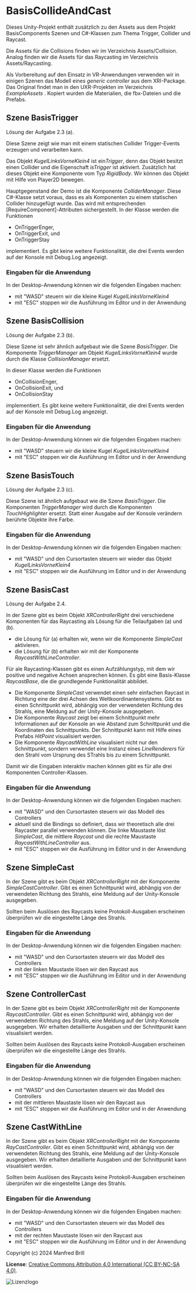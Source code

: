 # BasisCollideAndCast

Dieses Unity-Projekt enthält zusätzlich zu den Assets aus dem Projekt BasisComponents
Szenen und C#-Klassen zum Thema Trigger, Collider und Raycast.

Die Assets für die Collisions finden wir im Verzeichnis Assets/Collision.
Analog finden wir die Assets für das Raycasting im Verzeichnis Assets/Raycasting.

Als Vorbereitung auf den Einsatz in VR-Anwendungen verwenden wir in einigen Szenen das Modell eines *generic controller*
aus dem XRI-Package. Das Original findet man in den UXR-Projekten im Verzeichnis *ExampleAssets* .
Kopiert wurden die Materialien, die fbx-Dateien und die Prefabs.

## Szene BasisTrigger
Lösung der Aufgabe 2.3 (a).

Diese Szene zeigt wie man mit einem statischen Collider 
Trigger-Events erzeugen und verarbeiten kann.

Das Objekt *KugelLinksVorneKlein4* ist ein*Trigger*, denn
das Objekt besitzt einen Collider und die Eigenschaft *isTrigger* ist aktiviert.
Zusätzlich hat dieses Objekt eine Komponente vom Typ *RigidBody*.
Wir können das Objekt mit Hilfe von Player2D bewegen. 

Hauptgegenstand der Demo ist die Komponente *ColliderManager*.
Diese C#-Klasse setzt voraus, dass es als Komponenten zu einem statischen Collider
hinzugefügt wurde. Das wird mit entsprechenden [RequireComponent]-Attributen sichergestellt.
In der Klasse werden die Funktionen

- OnTriggerEnger,
- OnTriggerExit, und
- OnTriggerStay

implementiert. Es gibt keine weitere Funktionalität, die drei Events werden
auf der Konsole mit Debug.Log angezeigt.

### Eingaben für die Anwendung
In der Desktop-Anwendung können wir die folgenden Eingaben machen:

- mit "WASD" steuern wir die kleine Kugel *KugelLinksVorneKlein4*
- mit "ESC" stoppen wir die Ausführung im Editor und in der Anwendung

## Szene BasisCollision
Lösung der Aufgabe 2.3 (b).

Diese Szene ist sehr ähnlich aufgebaut wie die Szene *BasisTrigger*.
Die Komponente *TriggerManager* am Objekt *KugelLinksVorneKlein4* wurde durch
die Klasse *CollisionManager* ersetzt.

In dieser Klasse werden die Funktionen

- OnCollisionEnger,
- OnCollisionExit, und
- OnCollisionStay

implementiert.  Es gibt keine weitere Funktionalität, die drei Events werden
auf der Konsole mit Debug.Log angezeigt.

### Eingaben für die Anwendung
In der Desktop-Anwendung können wir die folgenden Eingaben machen:

- mit "WASD" steuern wir die kleine Kugel *KugelLinksVorneKlein4*
- mit "ESC" stoppen wir die Ausführung im Editor und in der Anwendung

## Szene BasisTouch
Lösung der Aufgabe 2.3 (c).

Diese Szene ist ähnlich aufgebaut wie die Szene *BasisTrigger*.
Die Komponenten *TriggerManager* wird durch die Komponenten *TouchHighlighter*
ersetzt. 
Statt einer Ausgabe auf der Konsole verändern berührte Objekte
ihre Farbe.

### Eingaben für die Anwendung
In der Desktop-Anwendung können wir die folgenden Eingaben machen:

- mit "WASD" und den Cursortasten steuern wir wieder das Objekt *KugelLinksVorneKlein4*
- mit "ESC" stoppen wir die Ausführung im Editor und in der Anwendung

## Szene BasisCast
Lösung der Aufgabe 2.4.

In der Szene gibt es beim Objekt *XRControllerRight* drei verschiedene Komponenten für
das Raycasting als Lösung für die Teilaufgaben (a) und (b).

- die Lösung für (a) erhalten wir, wenn wir die Komponente *SimpleCast* aktivieren.
- die Lösung für (b) erhalten wir mit der Komponente *RaycastWithLineController*.

Für ale Raycasting-Klassen gibt es einen Aufzählungstyp, mit dem wir positive
und negative Achsen ansprechen können. Es gibt eine Basis-Klasse *RaycastBase*, die die grundlegende
Funktionalität abbildet.

- Die Komponente *SimpleCast* verwendet einen sehr einfachen Raycast in Richtung eine der drei Achsen des Weltkoordinantensystems. 
Gibt es einen Schnittpunkt
wird, abhängig von der verwendeten Richtung des Strahls, eine Meldung auf der Unity-Konsole ausgegeben.
- Die Komponente *Raycast* zeigt bei einem Schnittpunkt mehr Informationen auf der Konsole an 
wie Abstand zum Schnittpunkt und die Koordinaten des Schnittpunkts.
Der Schnittpunkt kann mit Hilfe eines Prefabs *HitPoint* visualisiert werden.
- Die Komponente *RaycastWithLine* visualisiert nicht nur den Schnittpunkt, sondern verwendet eine Instanz
eines *LineRenderers* für den Strahl vom Ursprung des STrahls bis zu einem Schnittpunkt.

Damit wir die Eingaben interaktiv machen können gibt es für alle drei Komponenten Controller-Klassen.

### Eingaben für die Anwendung
In der Desktop-Anwendung können wir die folgenden Eingaben machen:

- mit "WASD" und den Cursortasten steuern wir das Modell des Controllers
- aktuell sind die Bindings so definiert, dass wir theoretisch alle drei Raycaster parallel verwenden können.
Die linke Maustaste löst *SimpleCast*, die mittlere *Raycast* und die rechte Maustaste *RaycastWithLineController* aus.
- mit "ESC" stoppen wir die Ausführung im Editor und in der Anwendung

## Szene SimpleCast
In der Szene gibt es beim Objekt *XRControllerRight* mit der Komponente *SimpleCastController*.
Gibt es einen Schnittpunkt
wird, abhängig von der verwendeten Richtung des Strahls, eine Meldung auf der Unity-Konsole ausgegeben.

Sollten beim Auslösen des Raycasts keine Protokoll-Ausgaben erscheinen überprüfen wir die eingestellte Länge
des Strahls.

### Eingaben für die Anwendung
In der Desktop-Anwendung können wir die folgenden Eingaben machen:

- mit "WASD" und den Cursortasten steuern wir das Modell des Controllers
- mit der linken Maustaste lösen wir den Raycast aus
- mit "ESC" stoppen wir die Ausführung im Editor und in der Anwendung

## Szene ControllerCast
In der Szene gibt es beim Objekt *XRControllerRight* mit der Komponente *RaycastController*.
Gibt es einen Schnittpunkt
wird, abhängig von der verwendeten Richtung des Strahls, eine Meldung auf der Unity-Konsole ausgegeben.
Wir erhalten detaillierte Ausgaben und der Schnittpunkt kann visualisiert werden.

Sollten beim Auslösen des Raycasts keine Protokoll-Ausgaben erscheinen überprüfen wir die eingestellte Länge
des Strahls.

### Eingaben für die Anwendung
In der Desktop-Anwendung können wir die folgenden Eingaben machen:

- mit "WASD" und den Cursortasten steuern wir das Modell des Controllers
- mit der mittleren Maustaste lösen wir den Raycast aus
- mit "ESC" stoppen wir die Ausführung im Editor und in der Anwendung

## Szene CastWithLine
In der Szene gibt es beim Objekt *XRControllerRight* mit der Komponente *RayCastController*.
Gibt es einen Schnittpunkt
wird, abhängig von der verwendeten Richtung des Strahls, eine Meldung auf der Unity-Konsole ausgegeben.
Wir erhalten detaillierte Ausgaben und der Schnittpunkt kann visualisiert werden.

Sollten beim Auslösen des Raycasts keine Protokoll-Ausgaben erscheinen überprüfen wir die eingestellte Länge
des Strahls.

### Eingaben für die Anwendung
In der Desktop-Anwendung können wir die folgenden Eingaben machen:

- mit "WASD" und den Cursortasten steuern wir das Modell des Controllers
- mit der rechten Maustaste lösen wir den Raycast aus
- mit "ESC" stoppen wir die Ausführung im Editor und in der Anwendung


Copyright (c) 2024 Manfred Brill

**License**: [Creative Commons Attribution 4.0 International (CC BY-NC-SA 4.0)](https://creativecommons.org/licenses/by-nc-sa/4.0/).  

![Lizenzlogo](https://licensebuttons.net/l/by-nc-sa/3.0/de/88x31.png)
